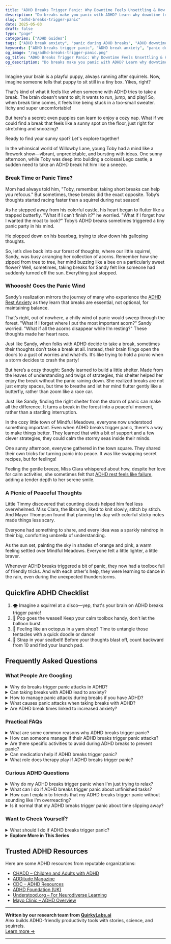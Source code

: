 ```yaml
---
title: "ADHD Breaks Trigger Panic: Why Downtime Feels Unsettling & How to Find Calm"
description: "Do breaks make you panic with ADHD? Learn why downtime triggers anxiety and discover calming strategies to make rest actually restful."
slug: "adhd-breaks-trigger-panic"
date: 2025-05-03
draft: false
type: "page"
categories: ["ADHD Guides"]
tags: ["ADHD break anxiety", "panic during ADHD breaks", "ADHD downtime stress", "relaxing with ADHD", "ADHD rest strategies", "adult ADHD calm techniques"]
keywords: ["ADHD breaks trigger panic", "ADHD break anxiety", "panic during ADHD breaks", "relaxing with ADHD", "ADHD downtime stress", "how to rest with ADHD"]
og_image: "/og/adhd-breaks-trigger-panic.png"
og_title: "ADHD Breaks Trigger Panic: Why Downtime Feels Unsettling & How to Find Calm"
og_description: "Do breaks make you panic with ADHD? Learn why downtime triggers anxiety and discover calming strategies to make rest actually restful."
---
```


Imagine your brain is a playful puppy, always running after squirrels. Now, imagine someone tells that puppy to sit still in a tiny box. Yikes, right?

That's kind of what it feels like when someone with ADHD tries to take a break. The brain doesn't want to sit; it wants to run, jump, and play! So, when break time comes, it feels like being stuck in a too-small sweater. Itchy and super uncomfortable!

But here's a secret: even puppies can learn to enjoy a cozy nap. What if we could find a break that feels like a sunny spot on the floor, just right for stretching and snoozing?

Ready to find your sunny spot? Let's explore together!

In the whimsical world of Willowby Lane, young Toby had a mind like a firework show—vibrant, unpredictable, and bursting with ideas. One sunny afternoon, while Toby was deep into building a colossal Lego castle, a sudden need to take an ADHD break hit him like a sneeze.

### Break Time or Panic Time?

Mom had always told him, "Toby, remember, taking short breaks can help you refocus." But sometimes, these breaks did the exact opposite. Toby’s thoughts started racing faster than a squirrel during nut season!

As he stepped away from his colorful castle, his heart began to flutter like a trapped butterfly. "What if I can’t finish it?" he worried. "What if I forget how I wanted the moat to look?" Toby’s ADHD breaks sometimes triggered a tiny panic party in his mind.

He plopped down on his beanbag, trying to slow down his galloping thoughts.

So, let’s dive back into our forest of thoughts, where our little squirrel, Sandy, was busy arranging her collection of acorns. Remember how she zipped from tree to tree, her mind buzzing like a bee on a particularly sweet flower? Well, sometimes, taking breaks for Sandy felt like someone had suddenly turned off the sun. Everything just stopped.

### Whooosh! Goes the Panic Wind

Sandy’s realization mirrors the journey of many who experience the [ADHD Rest Anxiety](/pages/adhd-rest-anxiety/) as they learn that breaks are essential, not optional, for maintaining balance.

That’s right, out of nowhere, a chilly wind of panic would sweep through the forest. "What if I forget where I put the most important acorn?" Sandy worried. "What if all the acorns disappear while I’m resting?" These thoughts made her heart race.

Just like Sandy, when folks with ADHD decide to take a break, sometimes their thoughts don’t take a break at all. Instead, their brain flings open the doors to a gust of worries and what-ifs. It’s like trying to hold a picnic when a storm decides to crash the party!

But here’s a cozy thought: Sandy learned to build a little shelter. Made from the leaves of understanding and twigs of strategies, this shelter helped her enjoy the break without the panic raining down. She realized breaks are not just empty spaces, but time to breathe and let her mind flutter gently like a butterfly, rather than zoom like a race car.

Just like Sandy, finding the right shelter from the storm of panic can make all the difference. It turns a break in the forest into a peaceful moment, rather than a startling interruption.

In the cozy little town of Mindful Meadows, everyone now understood something important. Even when ADHD breaks trigger panic, there's a way to make things better. They learned that with a bit of support and a few clever strategies, they could calm the stormy seas inside their minds.

One sunny afternoon, everyone gathered in the town square. They shared their own tricks for turning panic into peace. It was like swapping secret recipes, but for feelings!

Feeling the gentle breeze, Miss Clara whispered about how, despite her love for calm activities, she sometimes felt that [ADHD rest feels like failure](/pages/adhd-rest-feels-like-failure/), adding a tender depth to her serene smile.

### A Picnic of Peaceful Thoughts

Little Timmy discovered that counting clouds helped him feel less overwhelmed. Miss Clara, the librarian, liked to knit slowly, stitch by stitch. And Mayor Thompson found that planning his day with colorful sticky notes made things less scary.

Everyone had something to share, and every idea was a sparkly raindrop in their big, comforting umbrella of understanding.

As the sun set, painting the sky in shades of orange and pink, a warm feeling settled over Mindful Meadows. Everyone felt a little lighter, a little braver.

Whenever ADHD breaks triggered a bit of panic, they now had a toolbox full of friendly tricks. And with each other's help, they were learning to dance in the rain, even during the unexpected thunderstorms.

## Quickfire ADHD Checklist

1. 🌪️ Imagine a squirrel at a disco—yep, that's your brain on ADHD breaks trigger panic!
2. 🎈 Pop goes the weasel! Keep your calm toolbox handy, don't let the balloon burst.
3. 🐙 Feeling like an octopus in a yarn shop? Time to untangle those tentacles with a quick doodle or dance!
4. 🚀 Strap in your seatbelt! Before your thoughts blast off, count backward from 10 and find your launch pad.

## Frequently Asked Questions



### What People Are Googling

<details><summary>Why do breaks trigger panic attacks in ADHD?</summary><p>It's completely understandable to feel anxious during breaks when you have ADHD. This can happen because the sudden shift from being highly focused or busy to stopping can feel jarring. Your mind might still be buzzing with activity and without a constant task, it can spiral into anxiety or panic. It's important to create a gentle transition for yourself during breaks—perhaps with a calming activity like stretching or deep breathing—to help ease this transition and provide your mind with a softer landing.</p></details>
<details><summary>Can taking breaks with ADHD lead to anxiety?</summary><p>Absolutely, taking breaks when you have ADHD can sometimes lead to feelings of anxiety, and you're not alone in this. It often happens because you might worry about losing momentum or not getting back to work on time. One cozy tip is to structure your breaks in a comforting way that suits you—maybe with a soothing cup of tea or a short walk. Setting a gentle alarm as a reminder can also ease the worry of losing track of time, making your break a true recharge session.</p></details>
<details><summary>How to manage panic attacks during breaks if you have ADHD?</summary><p>Certainly! Managing panic attacks during breaks can be especially challenging with ADHD, but there are comforting strategies you can use. First, create a small, soothing space where you can retreat—a cozy corner with items like soft blankets, a favorite book, or calming music can be very reassuring. Practice deep breathing or mindfulness exercises; these can help ground you and manage the intensity of a panic attack. Lastly, keeping a routine even during breaks can provide structure and predictability, which might help reduce anxiety. Remember, it’s okay to seek support from friends, family, or professionals—it shows strength and self-care.</p></details>
<details><summary>What causes panic attacks when taking breaks with ADHD?</summary><p>Taking a break when you have ADHD might unexpectedly bring on a panic attack, and there's a good reason for this. When you suddenly stop your busy routine, your mind might not immediately slow down, leading to overwhelming thoughts and emotions that can trigger anxiety. Additionally, transitioning from a high level of activity to a state of rest can be challenging due to the ADHD brain's sensitivity to changes in dopamine levels. Always remember, it's not just you finding this tough; it's a part of how your brain is wired. Taking gentle, structured breaks can help manage these transitions more smoothly.</p></details>
<details><summary>Are ADHD break times linked to increased anxiety?</summary><p>Absolutely, it's quite common for break times to stir up some anxiety for those of us with ADHD. This often happens because transitioning from a focused state to a break can make us feel unmoored, as if we’re suddenly not sure what to do with ourselves. It’s helpful to have a little plan for your breaks—maybe a short walk, a specific snack, or a few minutes with a calming app or book. This way, break times can become little islands of relaxation rather than stress.</p></details>



### Practical FAQs

<details><summary>What are some common reasons why ADHD breaks trigger panic?</summary><p>Absolutely, it's really common to feel a bit panicky during breaks if you have ADHD, and you're not alone in this. One reason is the shift from being highly focused or in hyperfocus mode to suddenly stopping; it can feel jarring and make you hyper-aware of the silence or inactivity. This can trigger feelings of anxiety or unease as your brain looks for the next thing to engage with. Also, during these breaks, your mind might start to race with thoughts of unfinished tasks or looming deadlines, which can certainly feel overwhelming. Remember, it's perfectly okay to feel this way, and finding gentle, structured ways to transition between activities might help ease these feelings.</p></details>
<details><summary>How can someone manage if their ADHD breaks trigger panic attacks?</summary><p>Oh, dealing with panic attacks triggered by ADHD breaks can be really tough, but there are comforting ways to manage it. Firstly, it's important to recognize the early signs of a panic attack and have a soothing routine ready to help ground yourself. This could include deep-breathing exercises, a favorite calming playlist, or a reassuring tactile object like a soft blanket or stress ball. Additionally, scheduling regular, mindful breaks throughout your day can help manage ADHD symptoms and reduce the buildup of stress that might lead to a panic attack. Remember, taking time to care for yourself isn't just okay; it's essential.</p></details>
<details><summary>Are there specific activities to avoid during ADHD breaks to prevent panic?</summary><p>Absolutely, it's great that you're thinking about how to make your breaks as calming as possible! It's generally a good idea to steer clear of activities that are overly stimulating or demanding during your breaks. This includes avoiding high-intensity video games, engaging in stressful or confrontational conversations, and browsing social media, which can sometimes lead to information overload or emotional stress. Instead, try gentle activities like stretching, doodling, or sipping a warm cup of tea—these can help keep your break time soothing and truly rejuvenating.</p></details>
<details><summary>Can medication help if ADHD breaks trigger panic?</summary><p>Absolutely, medication can be a valuable tool when managing the symptoms of ADHD, especially if those symptoms are triggering panic attacks. It's quite common for ADHD and anxiety to overlap, and the right medication can help smooth out those intense moments, providing a steadier emotional landscape. However, it's important to work closely with your healthcare provider to find the best medication and dosage for your specific needs. Alongside medication, therapeutic strategies and lifestyle adjustments can also play a crucial role in managing both ADHD and associated anxiety.</p></details>
<details><summary>What role does therapy play if ADHD breaks trigger panic?</summary><p>When ADHD triggers panic, therapy can be a comforting and supportive tool. It helps by offering strategies to manage those overwhelming feelings and reduce the frequency of panic episodes. A therapist specialized in ADHD can provide techniques tailored to how your brain works, making it easier to navigate daily challenges that might otherwise feel daunting. Therapy is like a warm, reassuring conversation that not only aids in understanding your unique experiences but also strengthens your skills to cope more effectively.</p></details>



### Curious ADHD Questions

<details><summary>Why do my ADHD breaks trigger panic when I'm just trying to relax?</summary><p>That sounds really challenging, but it's not uncommon. When you take breaks, your brain might suddenly become aware of the contrast between relaxation and your usual pace of activity, which can feel jarring. This sudden shift can sometimes trigger feelings of panic or anxiety, as your mind might worry about the tasks at hand or the transition from high energy to calm. A gentle way to ease into breaks could be to incorporate some light, structured activities that keep your mind gently engaged, like doodling or listening to calm music, which might help smooth that transition.</p></details>
<details><summary>What can I do if ADHD breaks trigger panic about unfinished tasks?</summary><p>It’s completely understandable to feel panicked about unfinished tasks, especially with ADHD! A helpful strategy is to break your tasks into smaller, manageable parts. This can make them seem less overwhelming and more achievable. Also, consider using a timer to work in short bursts, which can help maintain focus without increasing stress. Remember, it's perfectly okay to have days where not everything gets checked off—be kind to yourself!</p></details>
<details><summary>How can I explain to friends that my ADHD breaks trigger panic without sounding like I'm overreacting?</summary><p>Hey there! It's absolutely okay to want to share how ADHD affects you with your friends. You might start by gently explaining that for you, unexpected breaks in routine can trigger a strong reaction, much like an alarm going off without a warning. Assure them that sharing this helps create an understanding environment, and it's not about overreacting but about letting them know how they can best support you. A little heart-to-heart can go a long way in strengthening your friendships!</p></details>
<details><summary>Is it normal that my ADHD breaks trigger panic about time slipping away?</summary><p>Absolutely, it's perfectly normal to feel that way when you have ADHD. Many people with ADHD experience anxieties around time management, especially during breaks when you might feel like time is just slipping through your fingers. Remember, it's okay to take breaks and necessary for your brain to recharge! Try to see these moments as a valuable part of your routine that help you maintain long-term productivity and wellness.</p></details>



### Want to Check Yourself?

<details><summary>What should I do if ADHD breaks trigger panic?</summary><p>When ADHD-related overwhelm leads to panic, it's really important to pause and breathe. Try grounding techniques like the 5-4-3-2-1 method, where you identify five things you can see, four things you can touch, three things you can hear, two things you can smell, and one thing you can taste. It helps bring your focus back to the present and calms the racing thoughts. Remember, it’s perfectly okay to take a moment for yourself to reset – your well-being is worth that time.</p></details>

<script type="application/ld+json">
{
  "@context": "https://schema.org",
  "@type": "FAQPage",
  "mainEntity": [
    {
      "@type": "Question",
      "name": "Why do breaks trigger panic attacks in ADHD?",
      "acceptedAnswer": {
        "@type": "Answer",
        "text": "It's completely understandable to feel anxious during breaks when you have ADHD. This can happen because the sudden shift from being highly focused or busy to stopping can feel jarring. Your mind might still be buzzing with activity and without a constant task, it can spiral into anxiety or panic. It's important to create a gentle transition for yourself during breaks\u2014perhaps with a calming activity like stretching or deep breathing\u2014to help ease this transition and provide your mind with a softer landing."
      }
    },
    {
      "@type": "Question",
      "name": "Can taking breaks with ADHD lead to anxiety?",
      "acceptedAnswer": {
        "@type": "Answer",
        "text": "Absolutely, taking breaks when you have ADHD can sometimes lead to feelings of anxiety, and you're not alone in this. It often happens because you might worry about losing momentum or not getting back to work on time. One cozy tip is to structure your breaks in a comforting way that suits you\u2014maybe with a soothing cup of tea or a short walk. Setting a gentle alarm as a reminder can also ease the worry of losing track of time, making your break a true recharge session."
      }
    },
    {
      "@type": "Question",
      "name": "How to manage panic attacks during breaks if you have ADHD?",
      "acceptedAnswer": {
        "@type": "Answer",
        "text": "Certainly! Managing panic attacks during breaks can be especially challenging with ADHD, but there are comforting strategies you can use. First, create a small, soothing space where you can retreat\u2014a cozy corner with items like soft blankets, a favorite book, or calming music can be very reassuring. Practice deep breathing or mindfulness exercises; these can help ground you and manage the intensity of a panic attack. Lastly, keeping a routine even during breaks can provide structure and predictability, which might help reduce anxiety. Remember, it\u2019s okay to seek support from friends, family, or professionals\u2014it shows strength and self-care."
      }
    },
    {
      "@type": "Question",
      "name": "What causes panic attacks when taking breaks with ADHD?",
      "acceptedAnswer": {
        "@type": "Answer",
        "text": "Taking a break when you have ADHD might unexpectedly bring on a panic attack, and there's a good reason for this. When you suddenly stop your busy routine, your mind might not immediately slow down, leading to overwhelming thoughts and emotions that can trigger anxiety. Additionally, transitioning from a high level of activity to a state of rest can be challenging due to the ADHD brain's sensitivity to changes in dopamine levels. Always remember, it's not just you finding this tough; it's a part of how your brain is wired. Taking gentle, structured breaks can help manage these transitions more smoothly."
      }
    },
    {
      "@type": "Question",
      "name": "Are ADHD break times linked to increased anxiety?",
      "acceptedAnswer": {
        "@type": "Answer",
        "text": "Absolutely, it's quite common for break times to stir up some anxiety for those of us with ADHD. This often happens because transitioning from a focused state to a break can make us feel unmoored, as if we\u2019re suddenly not sure what to do with ourselves. It\u2019s helpful to have a little plan for your breaks\u2014maybe a short walk, a specific snack, or a few minutes with a calming app or book. This way, break times can become little islands of relaxation rather than stress."
      }
    }
  ]
}
</script>
<script type="application/ld+json">
{
  "@context": "https://schema.org",
  "@type": "Article",
  "author": {
    "@type": "Person",
    "name": "QuirkyLabs",
    "url": "https://quirkylabs.ai/about"
  },
  "headline": "ADHD breaks trigger panic: \"Stop Panic Now: How ADHD Breaks Trigger Calm!\"",
  "mainEntityOfPage": "https://blog.quirkylabs.ai/pages/adhd-breaks-trigger-panic/",
  "datePublished": "2025-05-03"
}
</script>
<script type="application/ld+json">
{
  "@context": "https://schema.org",
  "@type": "BreadcrumbList",
  "itemListElement": [
    {
      "@type": "ListItem",
      "position": 1,
      "name": "Home",
      "item": "https://quirkylabs.ai/"
    },
    {
      "@type": "ListItem",
      "position": 2,
      "name": "Blog",
      "item": "https://blog.quirkylabs.ai/"
    },
    {
      "@type": "ListItem",
      "position": 3,
      "name": "ADHD breaks trigger panic: \"Stop Panic Now: How ADHD Breaks Trigger Calm!\"",
      "item": "https://blog.quirkylabs.ai/pages/adhd-breaks-trigger-panic/"
    }
  ]
}
</script>

<details>
<summary><strong>Explore More in This Series</strong></summary>

- [Adhd Cant Relax](/pages/adhd-cant-relax/)
- [Adhd Anxiety On Weekends](/pages/adhd-anxiety-on-weekends/)
- [Adhd Cant Enjoy Leisure](/pages/adhd-cant-enjoy-leisure/)
- [Adhd Cant Slow Down](/pages/adhd-cant-slow-down/)
- [Adhd Toxic Productivity Cycle](/pages/adhd-toxic-productivity-cycle/)
- [Adhd Can’T Just Chill](/pages/adhd-can’t-just-chill/)
- [Adhd Rest Anxiety](/pages/adhd-rest-anxiety/)
- [Adhd And Guilt Doing Nothing](/pages/adhd-and-guilt-doing-nothing/)
</details>



## Trusted ADHD Resources

Here are some ADHD resources from reputable organizations:

- [CHADD – Children and Adults with ADHD](https://chadd.org)
- [ADDitude Magazine](https://www.additudemag.com)
- [CDC – ADHD Resources](https://www.cdc.gov/ncbddd/adhd)
- [ADHD Foundation (UK)](https://www.adhdfoundation.org.uk)
- [Understood.org – For Neurodiverse Learning](https://www.understood.org)
- [Mayo Clinic – ADHD Overview](https://www.mayoclinic.org/diseases-conditions/adhd)


---

**Written by our research team from [QuirkyLabs.ai](https://quirkylabs.ai)**  
Alex builds ADHD-friendly productivity tools with stories, science, and squirrels.  
[Learn more →](https://quirkylabs.ai)

---